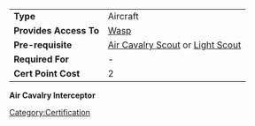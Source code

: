 |                        |                                                                                                  |
| ---------------------- | ------------------------------------------------------------------------------------------------ |
| **Type**               | Aircraft                                                                                         |
| **Provides Access To** | [Wasp](../vehicles/Wasp.md)                                                                       |
| **Pre-requisite**      | [Air Cavalry Scout](Air_Cavalry_Scout.md) or [Light Scout](Light_Scout.md) |
| **Required For**       | \-                                                                                               |
| **Cert Point Cost**    | 2                                                                                                |

**Air Cavalry Interceptor**

[Category:Certification](../Category:Certification.md)
